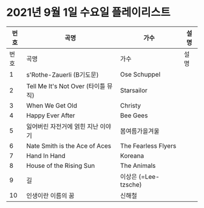 # 2021년 9월 1일 수요일 플레이리스트

| 번호 | 곡명 | 가수 | 설명 |
|------|------|------|------|
| 번호 | 곡명 | 가수 | 설명 |
| 1 | s'Rothe-Zauerli (B기도문) | Ose Schuppel |  |
| 2 | Tell Me It's Not Over (타이틀 뮤직) | Starsailor |  |
| 3 | When We Get Old | Christy |  |
| 4 | Happy Ever After | Bee Gees |  |
| 5 | 잃어버린 자전거에 얽힌 지난 이야기 | 봄여름가을겨울 |  |
| 6 | Nate Smith is the Ace of Aces | The Fearless Flyers |  |
| 7 | Hand In Hand | Koreana |  |
| 8 | House of the Rising Sun | The Animals |  |
| 9 | 길 | 이상은 (=Lee-tzsche) |  |
| 10 | 인생이란 이름의 꿈 | 신해철 |  |
